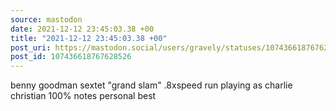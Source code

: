 ```yaml
---
source: mastodon
date: 2021-12-12 23:45:03.38 +00
title: "2021-12-12 23:45:03.38 +00"
post_uri: https://mastodon.social/users/gravely/statuses/107436618767628526
post_id: 107436618767628526
---
```

benny goodman sextet "grand slam" .8xspeed run playing as charlie christian 100% notes personal best


